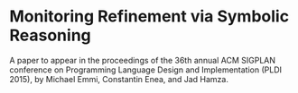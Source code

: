 # Monitoring Refinement via Symbolic Reasoning

A paper to appear in the proceedings of the 36th annual ACM SIGPLAN conference
on Programming Language Design and Implementation (PLDI 2015), by Michael Emmi,
Constantin Enea, and Jad Hamza.
